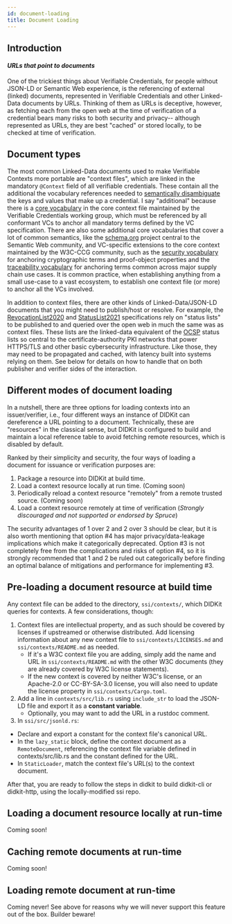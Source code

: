 ```yaml
---
id: document-loading
title: Document Loading
---
```


## Introduction
#### *URLs that point to documents*

One of the trickiest things about Verifiable Credentials, for people without
JSON-LD or Semantic Web experience, is the referencing of external (linked)
documents, represented in Verifiable Credentials and other Linked-Data documents
by URLs. Thinking of them as URLs is deceptive, however, as fetching each from
the open web at the time of verification of a credential bears many risks to
both security and privacy-- although represented as URLs, they are best "cached"
or stored locally, to be checked at time of verification.

## Document types 

The most common Linked-Data documents used to make Verifiable Contexts more
portable are "context files", which are linked in the mandatory `@Context` field
of all verifiable credentials.  These contain all the additional the vocabulary
references needed to [semantically disambiguate](concepts#semantics) the keys
and values that make up a credential. I say "additional" because there is a
[core vocabulary](https://www.w3.org/2018/credentials/v1) in the core context
file maintained by the Verifiable Credentials working group, which must be
referenced by all conformant VCs to anchor all mandatory terms defined by the VC
specification. There are also some additional core vocabularies that cover a lot
of common semantics, like the [schema.org](https://schema.org/) project central
to the Semantic Web community, and VC-specific extensions to the core context
maintained by the W3C-CCG community, such as the [security
vocabulary](https://w3c-ccg.github.io/security-vocab/) for anchoring
cryptographic terms and proof-object properties and the [traceability
vocabulary](https://w3c-ccg.github.io/traceability-vocab/) for anchoring terms
common across major supply chain use cases.  It is common practice, when
establishing anything from a small use-case to a vast ecosystem, to establish
one context file (or more) to anchor all the VCs involved.

In addition to context files, there are other kinds of Linked-Data/JSON-LD
documents that you might need to publish/host or resolve.  For example, the
[RevocationList2020](https://w3c-ccg.github.io/vc-status-rl-2020/) and
[StatusList2021](https://w3c-ccg.github.io/vc-status-list-2021/) specifications
rely on "status lists" to be published to and queried over the open web in much
the same was as context files. These lists are the linked-data equivalent of the
[OCSP](https://en.wikipedia.org/wiki/Online_Certificate_Status_Protocol) status
lists so central to the certificate-authority PKI networks that power HTTPS/TLS
and other basic cybersecurity infrastructure. Like those, they may need to be
propagated and cached, with latency built into systems relying on them. See
below for details on how to handle that on both publisher and verifier sides of
the interaction.

## Different modes of document loading

In a nutshell, there are three options for loading contexts into an
issuer/verifier, i.e., four different ways an instance of DIDKit can
dereference a URL pointing to a document. Technically, these are "resources" in the classical sense, but DIDKit is configured to build and maintain a local reference table to avoid fetching remote resources, which is disabled by default.

Ranked by their simplicity and security, the four ways of loading a document for issuance or verification purposes are:

1. Package a resource into DIDKit at build time.
2. Load a context resource locally at run time. (Coming soon)
3. Periodically reload a context resource "remotely" from a remote trusted source. (Coming soon)
4. Load a context resource remotely at time of verification (*Strongly discouraged and not supported or endorsed by Spruce*)

The security advantages of 1 over 2 and 2 over 3 should be clear, but it is also
worth mentioning that option #4 has major privacy/data-leakage implications
which make it categorically deprecated.  Option #3 is not completely free from
the complications and risks of option #4, so it is strongly recommended that 1
and 2 be ruled out categorically before finding an optimal balance of
mitigations and performance for implementing #3.

## Pre-loading a document resource at build time

Any context file can be added to the directory, `ssi/contexts/`, which DIDKit queries for contexts.  A few considerations, though:

1. Context files are intellectual property, and as such should be covered by licenses if upstreamed or otherwise distributed. Add licensing information about any new context file to `ssi/contexts/LICENSES.md` and `ssi/contexts/README.md` as needed.
   - If it's a W3C context file you are adding, simply add the name and URL in `ssi/contexts/README.md` with the other W3C documents (they are already covered by W3C license statements).
   - If the new context is covered by neither W3C's license, or an Apache-2.0 or CC-BY-SA-3.0 license, you will also need to update the license property in `ssi/contexts/Cargo.toml`.
2. Add a line in `contexts/src/lib.rs` using `include_str` to load the JSON-LD file and export it as a **constant variable**.
   - Optionally, you may want to add the URL in a rustdoc comment.
3. In `ssi/src/jsonld.rs`:
  - Declare and export a constant for the context file's canonical URL.
  - In the `lazy_static` block, define the context document as a `RemoteDocument`, referencing the context file variable defined in contexts/src/lib.rs and the constant defined for the URL.
  - In `StaticLoader`, match the context file's URL(s) to the context document.

After that, you are ready to follow the steps in didkit to build didkit-cli or didkit-http, using the locally-modified ssi repo.

## Loading a document resource locally at run-time

Coming soon!

## Caching remote documents at run-time

Coming soon!

## Loading remote document at run-time

Coming never! See above for reasons why we will never support this feature out of the box.  Builder beware!